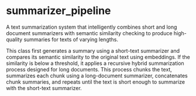 # summarizer_pipeline

A text summarization system that intelligently combines short and long document summarizers with semantic similarity checking to produce high-quality summaries for texts of varying lengths.

This class first generates a summary using a short-text summarizer and compares its semantic similarity to the original text using embeddings. If the similarity is below a threshold, it applies a recursive hybrid summarization process designed for long documents. This process chunks the text, summarizes each chunk using a long-document summarizer, concatenates chunk summaries, and repeats until the text is short enough to summarize with the short-text summarizer.
